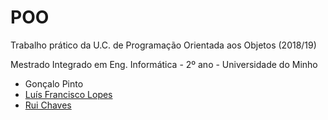 # POO
Trabalho prático da U.C. de Programação Orientada aos Objetos (2018/19)

Mestrado Integrado em Eng. Informática - 2º ano - Universidade do Minho

* Gonçalo Pinto
* [Luís Francisco Lopes]
* [Rui Chaves]

[Luís Francisco Lopes]:https://github.com/chico2911
[Rui Chaves]:https://github.com/ruifchaves
